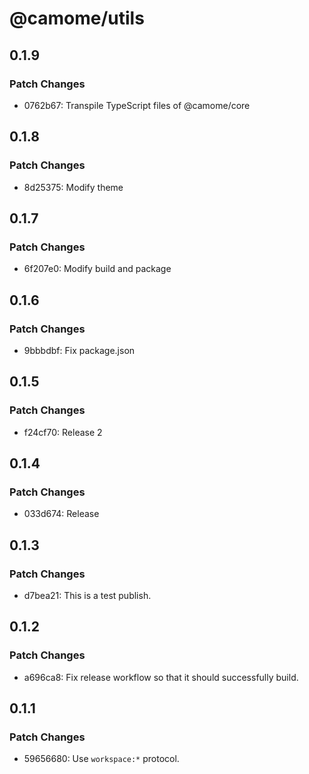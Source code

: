 # @camome/utils

## 0.1.9

### Patch Changes

- 0762b67: Transpile TypeScript files of @camome/core

## 0.1.8

### Patch Changes

- 8d25375: Modify theme

## 0.1.7

### Patch Changes

- 6f207e0: Modify build and package

## 0.1.6

### Patch Changes

- 9bbbdbf: Fix package.json

## 0.1.5

### Patch Changes

- f24cf70: Release 2

## 0.1.4

### Patch Changes

- 033d674: Release

## 0.1.3

### Patch Changes

- d7bea21: This is a test publish.

## 0.1.2

### Patch Changes

- a696ca8: Fix release workflow so that it should successfully build.

## 0.1.1

### Patch Changes

- 59656680: Use `workspace:*` protocol.
